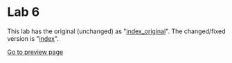 # Lab 6

This lab has the original (unchanged) as "[index_original](./index_original.html)". The changed/fixed version is "[index](./index.html)".

[Go to preview page](https://ehre0004.github.io/lab6/)
